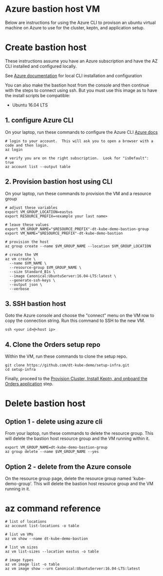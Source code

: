 # Azure bastion host VM

Below are instructions for using the Azure CLI to provison an ubuntu virtual machine on Azure to use for the cluster, keptn, and application setup.

# Create bastion host

These instructions assume you have an Azure subscription and have the AZ CLI installed and configured locally.
 
See [Azure documentation](https://docs.microsoft.com/en-us/cli/azure/?view=azure-cli-latest) for local CLI installation and configuration

You can also make the bastion host from the console and then continue with the steps to connect using ssh.  But you must use this image as to have the install scripts be compatible:
* Ubuntu 16.04 LTS

## 1. configure Azure CLI 

On your laptop, run these commands to configure the Azure CLI [Azure docs](https://docs.microsoft.com/en-us/cli/azure/vm?view=azure-cli-latest#az-vm-create)
```
# login to your account.  This will ask you to open a browser with a code and then login.
az login

# verify you are on the right subscription.  Look for "isDefault": true
az account list --output table
```

## 2. Provision bastion host using CLI

On your laptop, run these commands to provision the VM and a resource group
```
# adjust these variables
export VM_GROUP_LOCATION=eastus
export RESOURCE_PREFIX=<example your last name>

# leave these values
export VM_GROUP_NAME="$RESOURCE_PREFIX"-dt-kube-demo-bastion-group
export VM_NAME="$RESOURCE_PREFIX"-dt-kube-demo-bastion

# provision the host
az group create --name $VM_GROUP_NAME --location $VM_GROUP_LOCATION

# create the VM
az vm create \
  --name $VM_NAME \
  --resource-group $VM_GROUP_NAME \
  --size Standard_B1s \
  --image Canonical:UbuntuServer:16.04-LTS:latest \
  --generate-ssh-keys \
  --output json \
  --verbose
```

## 3. SSH bastion host

Goto the Azure console and choose the "connect" menu on the VM row to copy the connection string. Run this command to SSH to the new VM.
```
ssh <your id>@<host ip>
```

## 4. Clone the Orders setup repo

Within the VM, run these commands to clone the setup repo.
```
git clone https://github.com/dt-kube-demo/setup-infra.git
cd setup-infra
```
Finally, proceed to the [Provision Cluster, Install Keptn, and onboard the Orders application](README.md#bastion-host-setup) step.

# Delete bastion host

## Option 1 - delete using azure cli

From your laptop, run these commands to delete the resource group. 
This will delete the bastion host resource group and the VM running within it.
```
export VM_GROUP_NAME=dt-kube-demo-bastion-group
az group delete --name $VM_GROUP_NAME --yes
```

## Option 2 - delete from the Azure console

On the resource group page, delete the resource group named 'kube-demo-group'. 
This will delete the bastion host resource group and the VM running in it.

# az command reference

```
# list of locations
az account list-locations -o table

# list vm VMs
az vm show --name dt-kube-demo-bastion

# list vm sizes
az vm list-sizes --location eastus -o table

# image types
az vm image list -o table
az vm image show --urn Canonical:UbuntuServer:16.04-LTS:latest

```